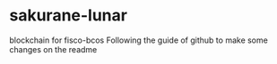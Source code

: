 # sakurane-lunar
blockchain for fisco-bcos
Following the guide of github to make some changes on the readme

